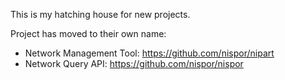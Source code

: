 This is my hatching house for new projects.

Project has moved to their own name:
 * Network Management Tool: https://github.com/nispor/nipart
 * Network Query API: https://github.com/nispor/nispor
